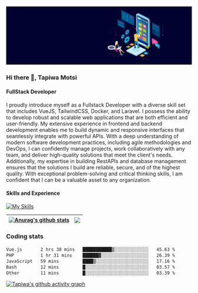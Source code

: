 ![FullStack Developer](https://github.com/Tapiwa-1/Tapiwa-1/blob/main/banner.jpg)
### Hi there 👋, Tapiwa Motsi

#### FullStack Developer
I proudly introduce myself as a Fullstack Developer with a diverse skill set that includes VueJS, TailwindCSS, Docker, and Laravel. I possess the ability to develop robust and scalable web applications that are both efficient and user-friendly. My extensive experience in frontend and backend development enables me to build dynamic and responsive interfaces that seamlessly integrate with powerful APIs. With a deep understanding of modern software development practices, including agile methodologies and DevOps, I can confidently manage projects, work collaboratively with any team, and deliver high-quality solutions that meet the client's needs. Additionally, my expertise in building RestAPIs and database management ensures that the solutions I build are reliable, secure, and of the highest quality. With exceptional problem-solving and critical thinking skills, I am confident that I can be a valuable asset to any organization.

#### Skills and Experience
[![My Skills](https://skillicons.dev/icons?i=html,css,bootstrap,tailwind,js,vuejs,nuxtjs,php,wordpress,laravel,mysql,docker,git)](https://skillicons.dev)


| <a href="https://github.com/anuraghazra/github-readme-stats"><img align="center" src="https://github-readme-stats.vercel.app/api?username=tapiwa-1&show_icons=true&include_all_commits=true&theme=buefy&hide_border=true" alt="Anurag's github stats" /></a> | <a href="https://github.com/anuraghazra/github-readme-stats"><img align="center" src="https://github-readme-stats.vercel.app/api/top-langs/?username=tapiwa-1&layout=compact&theme=buefy&hide_border=true" /></a> |
| ------------- | ------------- |

### Coding stats

<!--START_SECTION:waka-->

```text
Vue.js       2 hrs 38 mins   ███████████▒░░░░░░░░░░░░░   45.63 %
PHP          1 hr 31 mins    ██████▓░░░░░░░░░░░░░░░░░░   26.39 %
JavaScript   59 mins         ████▒░░░░░░░░░░░░░░░░░░░░   17.16 %
Bash         12 mins         █░░░░░░░░░░░░░░░░░░░░░░░░   03.57 %
Other        11 mins         █░░░░░░░░░░░░░░░░░░░░░░░░   03.39 %
```

<!--END_SECTION:waka-->

[![Tapiwa's github activity graph](https://github-readme-activity-graph.cyclic.app/graph?username=Tapiwa-1&theme=vue)](https://github.com/tapiwa-1/github-readme-activity-graph)


